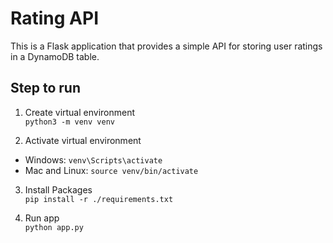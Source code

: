 # Rating API

This is a Flask application that provides a simple API for storing user ratings in a DynamoDB table.

## Step to run
1. Create virtual environment \
`python3 -m venv venv`

2. Activate virtual environment
- Windows: `venv\Scripts\activate`
- Mac and Linux: `source venv/bin/activate`

3. Install Packages \
`pip install -r ./requirements.txt`

4. Run app \
`python app.py`